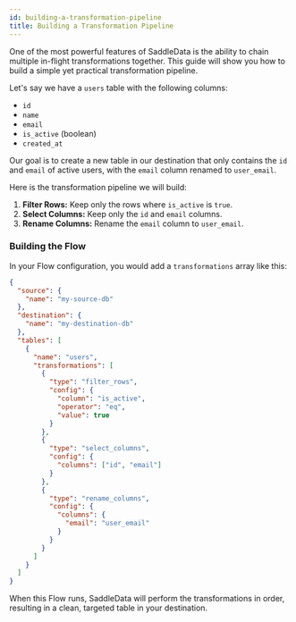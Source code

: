 ```yaml
---
id: building-a-transformation-pipeline
title: Building a Transformation Pipeline
---
```


One of the most powerful features of SaddleData is the ability to chain multiple in-flight transformations together. This guide will show you how to build a simple yet practical transformation pipeline.

Let's say we have a `users` table with the following columns:

*   `id`
*   `name`
*   `email`
*   `is_active` (boolean)
*   `created_at`

Our goal is to create a new table in our destination that only contains the `id` and `email` of active users, with the `email` column renamed to `user_email`.

Here is the transformation pipeline we will build:

1.  **Filter Rows:** Keep only the rows where `is_active` is `true`.
2.  **Select Columns:** Keep only the `id` and `email` columns.
3.  **Rename Columns:** Rename the `email` column to `user_email`.

### Building the Flow

In your Flow configuration, you would add a `transformations` array like this:

```json
{
  "source": {
    "name": "my-source-db"
  },
  "destination": {
    "name": "my-destination-db"
  },
  "tables": [
    {
      "name": "users",
      "transformations": [
        {
          "type": "filter_rows",
          "config": {
            "column": "is_active",
            "operator": "eq",
            "value": true
          }
        },
        {
          "type": "select_columns",
          "config": {
            "columns": ["id", "email"]
          }
        },
        {
          "type": "rename_columns",
          "config": {
            "columns": {
              "email": "user_email"
            }
          }
        }
      ]
    }
  ]
}
```

When this Flow runs, SaddleData will perform the transformations in order, resulting in a clean, targeted table in your destination.
